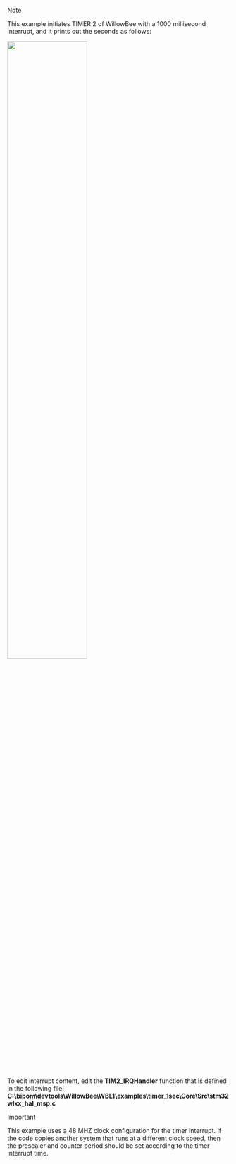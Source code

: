 > [!NOTE]
> This example initiates TIMER 2 of WillowBee with a 1000 millisecond interrupt, and it prints out the seconds as follows:

<img src="https://willowsoft.co/wp-content/uploads/timer_1sec.jpg" width=60% height=60%>

To edit interrupt content, edit the **TIM2_IRQHandler** function that is defined in the following file:
**C:\bipom\devtools\WillowBee\WBL1\examples\timer_1sec\Core\Src\stm32wlxx_hal_msp.c**


> [!IMPORTANT]
> This example uses a 48 MHZ clock configuration for the timer interrupt. If the code copies another system that runs at a different clock speed, then the prescaler and counter period should be set according to the timer interrupt time.


